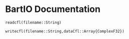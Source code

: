 # BartIO Documentation

```@docs
readcfl(filename::String)
```

```@docs
writecfl(filename::String,dataCfl::Array{ComplexF32})
```
